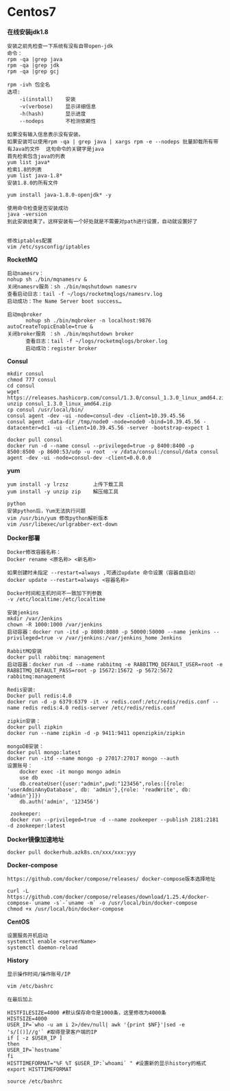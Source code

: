# Centos7

**在线安装jdk1.8**

    安装之前先检查一下系统有没有自带open-jdk
    命令：
    rpm -qa |grep java
    rpm -qa |grep jdk
    rpm -qa |grep gcj

    rpm -ivh 包全名
    选项:
        -i(install)    安装
        -v(verbose)    显示详细信息
        -h(hash)       显示进度
        --nodeps       不检测依赖性

    如果没有输入信息表示没有安装。
    如果安装可以使用rpm -qa | grep java | xargs rpm -e --nodeps 批量卸载所有带有Java的文件  这句命令的关键字是java
    首先检索包含java的列表
    yum list java*
    检索1.8的列表
    yum list java-1.8*   
    安装1.8.0的所有文件

    yum install java-1.8.0-openjdk* -y
    
    使用命令检查是否安装成功
    java -version
    到此安装结束了。这样安装有一个好处就是不需要对path进行设置，自动就设置好了
    
    
    修改iptables配置
    vim /etc/sysconfig/iptables

**RocketMQ**
   
    启动namesrv：
    nohup sh ./bin/mqnamesrv &
    关闭namesrv服务：sh ./bin/mqshutdown namesrv
    查看启动日志：tail -f ~/logs/rocketmqlogs/namesrv.log
    启动成功：The Name Server boot success…
    
    启动mqbroker
          nohup sh ./bin/mqbroker -n localhost:9876 autoCreateTopicEnable=true &
    关闭broker服务 ：sh ./bin/mqshutdown broker
          查看日志：tail -f ~/logs/rocketmqlogs/broker.log
          启动成功：register broker

**Consul**
   
	mkdir consul
	chmod 777 consul
    cd consul
    wget https://releases.hashicorp.com/consul/1.3.0/consul_1.3.0_linux_amd64.zip
    unzip consul_1.3.0_linux_amd64.zip
    cp consul /usr/local/bin/
    consul agent -dev -ui -node=consul-dev -client=10.39.45.56
    consul agent -data-dir /tmp/node0 -node=node0 -bind=10.39.45.56 -datacenter=dc1 -ui -client=10.39.45.56 -server -bootstrap-expect 1

	docker pull consul
	docker run -d --name consul --privileged=true -p 8400:8400 -p 8500:8500 -p 8600:53/udp -u root  -v /data/consul:/consul/data consul agent -dev -ui -node=consul-dev -client=0.0.0.0

**yum**
   
    yum install -y lrzsz        上传下载工具
    yum install -y unzip zip	解压缩工具
    
    python
    安装python后，Yum无法执行问题
    vim /usr/bin/yum 修改python解析版本
    vim /usr/libexec/urlgrabber-ext-down

**Docker部署**

    Docker修改容器名称：
    Docker rename <原名称> <新名称>

	如果创建时未指定 --restart=always ,可通过update 命令设置（容器自启动）
	docker update --restart=always <容器名称>
    
    Docker时间和主机时间不一致加下列参数
    -v /etc/localtime:/etc/localtime

    安装jenkins
    mkdir /var/Jenkins
    chown -R 1000:1000 /var/jenkins
    启动容器：docker run -itd -p 8080:8080 -p 50000:50000 --name jenkins --privileged=true -v /var/jenkins:/var/jenkins_home Jenkins

    RabbitMQ安装
    docker pull rabbitmq: management
    启动容器：docker run -d --name rabbitmq -e RABBITMQ_DEFAULT_USER=root -e RABBITMQ_DEFAULT_PASS=root -p 15672:15672 -p 5672:5672 rabbitmq:management

    Redis安装:
    Docker pull redis:4.0
    docker run -d -p 6379:6379 -it -v redis.conf:/etc/redis/redis.conf --name redis redis:4.0 redis-server /etc/redis/redis.conf

    zipkin安装：
    docker pull zipkin
    docker run --name zipkin -d -p 9411:9411 openzipkin/zipkin
    
    mongoDB安装：
    docker pull mongo:latest
    docker run -itd --name mongo -p 27017:27017 mongo --auth
    设置账号：
        docker exec -it mongo mongo admin
        use db
		db.createUser({user:"admin",pwd:"123456",roles:[{role: 'userAdminAnyDatabase', db: 'admin'},{role: 'readWrite', db: 'admin'}]})
        db.auth('admin', '123456')
        
     zookeeper:
     docker run --privileged=true -d --name zookeeper --publish 2181:2181  -d zookeeper:latest

**Docker镜像加速地址**

	docker pull dockerhub.azk8s.cn/xxx/xxx:yyy
	
**Docker-compose**

    https://github.com/docker/compose/releases/ docker-compose版本选择地址
    
    curl -L https://github.com/docker/compose/releases/download/1.25.4/docker-compose-`uname -s`-`uname -m` -o /usr/local/bin/docker-compose
    chmod +x /usr/local/bin/docker-compose
	
**CentOS**

    设置服务开机启动
    systemctl enable <serverName>
    systemctl daemon-reload


**History**
	
	显示操作时间/操作账号/IP

	vim /etc/bashrc

	在最后加上

	HISTFILESIZE=4000 #默认保存命令是1000条，这里修改为4000条
	HISTSIZE=4000
	USER_IP=`who -u am i 2>/dev/null| awk '{print $NF}'|sed -e 's/[()]//g'` #取得登录客户端的IP
	if [ -z $USER_IP ]
	then
	USER_IP=`hostname`
	fi
	HISTTIMEFORMAT="%F %T $USER_IP:`whoami` " #设置新的显示history的格式
	export HISTTIMEFORMAT

	source /etc/bashrc